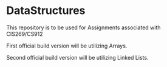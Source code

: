 # DataStructures
This repository is to be used for Assignments associated with CIS269/CS912


First official build version will be utilizing Arrays.

Second official build version will be utilizing Linked Lists.
